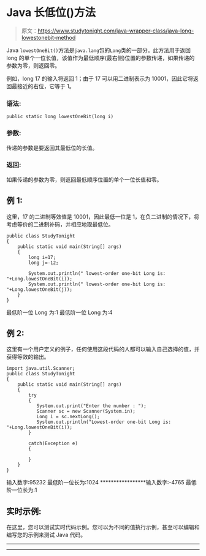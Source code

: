 # Java 长低位()方法

> 原文：<https://www.studytonight.com/java-wrapper-class/java-long-lowestonebit-method>

Java `lowestOneBit()`方法是`java.lang`包的`Long`类的一部分。此方法用于返回 long 的单个一位长值，该值作为最低顺序(最右侧)位置的参数传递，如果传递的参数为零，则返回零。

例如，long 17 的输入将返回 1；由于 17 可以用二进制表示为 10001，因此它将返回最接近的右位，它等于 1。

### 语法:

```
public static long lowestOneBit(long i)
```

### 参数:

传递的参数是要返回其最低位的长值。

### 返回:

如果传递的参数为零，则返回最低顺序位置的单个一位长值和零。

## 例 1:

这里，17 的二进制等效值是 10001，因此最低一位是 1，在负二进制的情况下，将考虑等价的二进制补码，并相应地取最低位。

```
public class StudyTonight
{  
    public static void main(String[] args) 
    {  
        long i=17;
        long j=-12;

        System.out.println(" lowest-order one-bit Long is: "+Long.lowestOneBit(i));  
        System.out.println(" lowest-order one-bit Long is: "+Long.lowestOneBit(j));  
    }  
}
```

最低阶一位 Long 为:1
最低阶一位 Long 为:4

## 例 2:

这里有一个用户定义的例子，任何使用这段代码的人都可以输入自己选择的值，并获得等效的输出。

```
import java.util.Scanner;  
public class StudyTonight
{  
    public static void main(String[] args)
    {  
        try
        {
           System.out.print("Enter the number : ");  
           Scanner sc = new Scanner(System.in);  
           Long i = sc.nextLong();  
           System.out.println("Lowest-order one-bit Long is: "+Long.lowestOneBit(i));  
        }

        catch(Exception e)
        {

        }
    }
} 
```

输入数字:95232
最低阶一位长为:1024
*****************输入数字:-4765
最低阶一位长为:1

## 实时示例:

在这里，您可以测试实时代码示例。您可以为不同的值执行示例，甚至可以编辑和编写您的示例来测试 Java 代码。

* * *

* * *